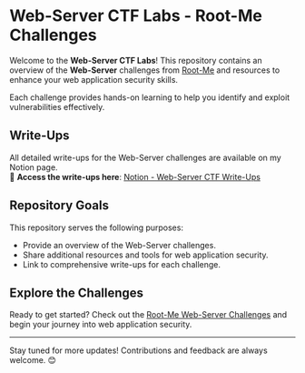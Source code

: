 # Web-Server CTF Labs - Root-Me Challenges

Welcome to the **Web-Server CTF Labs**! This repository contains an overview of the **Web-Server** challenges from [Root-Me](https://www.root-me.org/en/Challenges/Web-Server/) and resources to enhance your web application security skills.

Each challenge provides hands-on learning to help you identify and exploit vulnerabilities effectively.

## Write-Ups
All detailed write-ups for the Web-Server challenges are available on my Notion page.  
📖 **Access the write-ups here**: [Notion - Web-Server CTF Write-Ups](https://sordid-cashew-ba3.notion.site/Root-me-4c5fd6ba22d947f6b8ed00dac427e778)

## Repository Goals
This repository serves the following purposes:
- Provide an overview of the Web-Server challenges.
- Share additional resources and tools for web application security.
- Link to comprehensive write-ups for each challenge.

## Explore the Challenges
Ready to get started? Check out the [Root-Me Web-Server Challenges](https://www.root-me.org/en/Challenges/Web-Server/) and begin your journey into web application security.

---

Stay tuned for more updates! Contributions and feedback are always welcome. 😊
